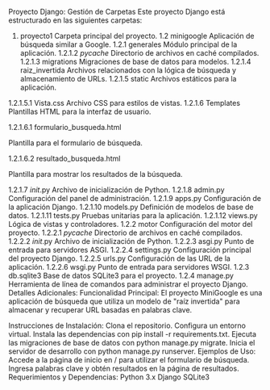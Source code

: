 Proyecto Django: Gestión de Carpetas
Este proyecto Django está estructurado en las siguientes carpetas:

1. proyecto1
Carpeta principal del proyecto.
1.2 minigoogle
Aplicación de búsqueda similar a Google.
1.2.1 generales
Módulo principal de la aplicación.
1.2.1.2 _pycache_
Directorio de archivos en caché compilados.
1.2.1.3 migrations
Migraciones de base de datos para modelos.
1.2.1.4 raiz_invertida
Archivos relacionados con la lógica de búsqueda y almacenamiento de URLs.
1.2.1.5 static
Archivos estáticos para la aplicación.

1.2.1.5.1 Vista.css
Archivo CSS para estilos de vistas.
1.2.1.6 Templates
Plantillas HTML para la interfaz de usuario.

1.2.1.6.1 formulario_busqueda.html

Plantilla para el formulario de búsqueda.

1.2.1.6.2 resultado_busqueda.html

Plantilla para mostrar los resultados de la búsqueda.

1.2.1.7 _init_.py
Archivo de inicialización de Python.
1.2.1.8 admin.py
Configuración del panel de administración.
1.2.1.9 apps.py
Configuración de la aplicación Django.
1.2.1.10 models.py
Definición de modelos de base de datos.
1.2.1.11 tests.py
Pruebas unitarias para la aplicación.
1.2.1.12 views.py
Lógica de vistas y controladores.
1.2.2 motor
Configuración del motor del proyecto.
1.2.2.1 _pycache_
Directorio de archivos en caché compilados.
1.2.2.2 _init_.py
Archivo de inicialización de Python.
1.2.2.3 asgi.py
Punto de entrada para servidores ASGI.
1.2.2.4 settings.py
Configuración principal del proyecto Django.
1.2.2.5 urls.py
Configuración de las URL de la aplicación.
1.2.2.6 wsgi.py
Punto de entrada para servidores WSGI.
1.2.3 db.sqlite3
Base de datos SQLite3 para el proyecto.
1.2.4 manage.py
Herramienta de línea de comandos para administrar el proyecto Django.
Detalles Adicionales:
Funcionalidad Principal:
El proyecto MiniGoogle es una aplicación de búsqueda que utiliza un modelo de "raíz invertida" para almacenar y recuperar URL basadas en palabras clave.

Instrucciones de Instalación:
Clona el repositorio.
Configura un entorno virtual.
Instala las dependencias con pip install -r requirements.txt.
Ejecuta las migraciones de base de datos con python manage.py migrate.
Inicia el servidor de desarrollo con python manage.py runserver.
Ejemplos de Uso:
Accede a la página de inicio en / para utilizar el formulario de búsqueda.
Ingresa palabras clave y obtén resultados en la página de resultados.
Requerimientos y Dependencias:
Python 3.x
Django
SQLite3